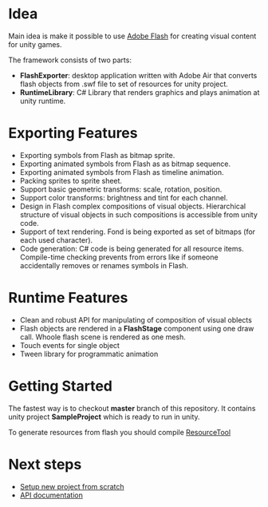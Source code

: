 # Idea

Main idea is make it possible to use [Adobe Flash](www.adobe.com/products/flash.html) for creating visual content for unity games.

The framework consists of two parts:

- **FlashExporter**: desktop application written with Adobe Air that converts flash objects from .swf file to set of resources for unity project.
- **RuntimeLibrary**: C# Library that renders graphics and plays animation at unity runtime.

# Exporting Features

- Exporting symbols from Flash as bitmap sprite.
- Exporting animated symbols from Flash as as bitmap sequence.
- Exporting animated symbols from Flash as timeline animation.
- Packing sprites to sprite sheet.
- Support basic geometric transforms: scale, rotation, position.
- Support color transforms: brightness and tint for each channel.
- Design in Flash complex compositions of visual objects. Hierarchical structure of visual objects in such compositions is accessible from unity code.
- Support of text rendering. Fond is being exported as set of bitmaps (for each used character).
- Code generation: C# code is being generated for all resource items. Compile-time checking prevents from errors like if someone accidentally removes or renames symbols in Flash.

# Runtime Features
- Clean and robust API for manipulating of composition of visual oblects
- Flash objects are rendered in a **FlashStage** component using one draw call. Whoole flash scene is rendered as one mesh.
- Touch events for single object
- Tween library for programmatic animation

# Getting Started

The fastest way is to checkout **master** branch of this repository.
It contains unity project **SampleProject** which is ready to run in unity.

To generate resources from flash you should compile [ResourceTool](https://github.com/nravo/flunity/wiki/ResourceTool)

# Next steps

- [Setup new project from scratch](https://github.com/nravo/flunity/wiki/GettingStarted/)
- [API documentation](http://nravo.github.io/flunity/api-docs/)
